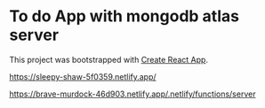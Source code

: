 # To do App with mongodb atlas server

This project was bootstrapped with [Create React App](https://github.com/facebook/create-react-app).

https://sleepy-shaw-5f0359.netlify.app/

https://brave-murdock-46d903.netlify.app/.netlify/functions/server
